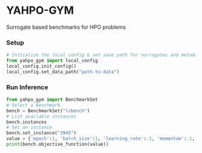 # YAHPO-GYM

Surrogate based benchmarks for HPO problems


### Setup 

```py
# Initialize the local config & set save path for surrogates and metadata
from yahpo_gym import local_config
local_config.init_config()
local_config.set_data_path("path-to-data")
```

### Run Inference

```py
from yahpo_gym import BenchmarkSet
# Select a Benchmark
bench = BenchmarkSet("lcbench")
# List available instances
bench.instances
# Set an instance
bench.set_instance("3945")
value = {'epoch':1, 'batch_size':1, 'learning_rate':.1, 'momentum':.1, 'weight_decay':.1, 'num_layers':1, 'max_units':1, 'max_dropout':.1}
print(bench.objective_function(value))
```